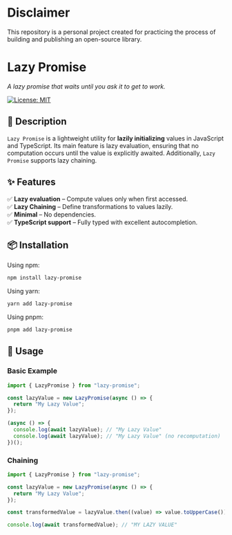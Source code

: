 # Disclaimer

This repository is a personal project created for practicing the process of building and publishing an open-source library.

# **Lazy Promise**

_A lazy promise that waits until you ask it to get to work._

[![License: MIT](https://img.shields.io/badge/license-MIT-blue.svg)](https://opensource.org/licenses/MIT)

## **📌 Description**

`Lazy Promise` is a lightweight utility for **lazily initializing** values in JavaScript and TypeScript. Its main feature is lazy evaluation, ensuring that no computation occurs until the value is explicitly awaited. Additionally, `Lazy Promise` supports lazy chaining.

## **✨ Features**

✅ **Lazy evaluation** – Compute values only when first accessed.  
✅ **Lazy Chaining** – Define transformations to values lazily.  
✅ **Minimal** – No dependencies.  
✅ **TypeScript support** – Fully typed with excellent autocompletion.

## **📦 Installation**

Using npm:

```sh
npm install lazy-promise
```

Using yarn:

```sh
yarn add lazy-promise
```

Using pnpm:

```sh
pnpm add lazy-promise
```

## **🚀 Usage**

### **Basic Example**

```ts
import { LazyPromise } from "lazy-promise";

const lazyValue = new LazyPromise(async () => {
  return "My Lazy Value";
});

(async () => {
  console.log(await lazyValue); // "My Lazy Value"
  console.log(await lazyValue); // "My Lazy Value" (no recomputation)
})();
```

### **Chaining**

```ts
import { LazyPromise } from "lazy-promise";

const lazyValue = new LazyPromise(async () => {
  return "My Lazy Value";
});

const transformedValue = lazyValue.then((value) => value.toUpperCase());

console.log(await transformedValue); // "MY LAZY VALUE"
```
